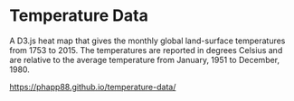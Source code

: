 # Temperature Data

A D3.js heat map that gives the monthly global land-surface temperatures from 1753 to 2015. The temperatures are reported in degrees Celsius and are relative to the average temperature from January, 1951 to December, 1980.

https://phapp88.github.io/temperature-data/
